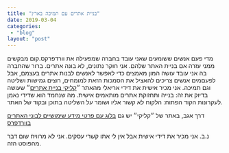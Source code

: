 ```yaml
---
title: "בניית אתרים עם תמיכה בארץ"
date: 2019-03-04
categories: 
 - "blog"
layout: "post"
---
```


מדי פעם אנשים ששומעים שאני עובד בחברה שמפעילה את וורדפרקס.קום מבקשים ממני עזרה אם בניית האתר שלהם. אני חוקר נתונים, לא בונה אתרים. ברור שהחברה בה אני עובד עושה המון מאמצים כדי לאפשר לאנשים לבנות אתרים בעצמם, אבל לפעםמים אנשים צריכים להאציל את הסמכות הזאת למומחים, רוצים גמישות ושליטה וגם תמיכה. אני מכיר אישית את דידי אריאלי מהאתר ״[קליקי בניית אתרים](https://www.clicky.co.il/)״ שעושה בדיוק את זה: בנייה ותחזוקת אתרים מותאמים אישית. מה שנחמד הוא שדידי נאמן לעקרונות הקוד הפתוח: הלקוח לא קשור אליו ושומר על השליטה בתוכן ובקוד של האתר. 


דרך אגב, באתר של ״קליקי״ יש גם [בלוג עם פרטי מידע שימושיים לבוני האתרים בוורדפרס](https://www.clicky.co.il/key-to-the-digital-world/) 

נ.ב. אני מכיר את דידי אישית אבל אין לי אתו קשרי עסקים. אני לא מרוויח שום דבר מהפוסט הזה.
